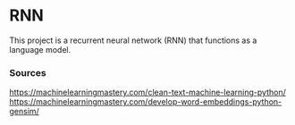 # RNN
This project is a recurrent neural network (RNN) that functions as a language model.

### Sources
https://machinelearningmastery.com/clean-text-machine-learning-python/
https://machinelearningmastery.com/develop-word-embeddings-python-gensim/
